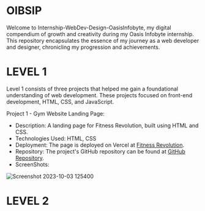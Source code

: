 # OIBSIP
Welcome to Internship-WebDev-Design-OasisInfobyte, my digital compendium of growth and creativity during my Oasis Infobyte internship. This repository encapsulates the essence of my journey as a web developer and designer, chronicling my progression and achievements.

# LEVEL 1

Level 1 consists of three projects that helped me gain a foundational understanding of web development. These projects focused on front-end development, HTML, CSS, and JavaScript.

Project 1 - Gym Website Landing Page:

* Description: A landing page for Fitness Revolution, built using HTML and CSS.
* Technologies Used: HTML, CSS
* Deployment: The page is deployed on Vercel at [Fitness Revolution](https://oibsip-gamma.vercel.app/).
* Repository: The project's GitHub repository can be found at [GitHub Repository](https://github.com/ripper06/OIBSIP/tree/main/Gym%20website).
* ScreenShots:

![Screenshot 2023-10-03 125400](https://github.com/ripper06/OIBSIP/assets/138066281/be5e693f-f0dc-460a-a5e5-26fde6396eb2)

# LEVEL 2
